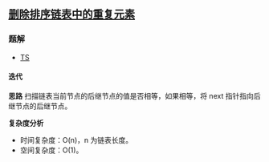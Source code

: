 ## [删除排序链表中的重复元素](https://leetcode.cn/problems/remove-duplicates-from-sorted-list/)
### 题解
+ [TS](../../ts/128/83.ts)

#### 迭代
**思路**
扫描链表当前节点的后继节点的值是否相等，如果相等，将 next 指针指向后继节点的后继节点。

**复杂度分析**
+ 时间复杂度：O(n)，n 为链表长度。
+ 空间复杂度：O(1)。